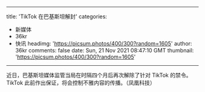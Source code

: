 
---
title: 'TikTok 在巴基斯坦解封'
categories: 
 - 新媒体
 - 36kr
 - 快讯
headimg: 'https://picsum.photos/400/300?random=1605'
author: 36kr
comments: false
date: Sun, 21 Nov 2021 08:47:10 GMT
thumbnail: 'https://picsum.photos/400/300?random=1605'
---

<div>   
近日，巴基斯坦媒体监管当局在时隔四个月后再次解除了针对 TikTok 的禁令。TikTok 此前作出保证，将会控制不雅内容的传播。（凤凰科技）  
</div>
            